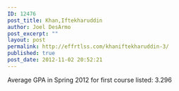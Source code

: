 ```yaml
---
ID: 12476
post_title: Khan,Iftekharuddin
author: Joel DesArmo
post_excerpt: ""
layout: post
permalink: http://effrtlss.com/khaniftekharuddin-3/
published: true
post_date: 2012-11-02 20:52:21
---
```

<p>Average GPA in Spring 2012 for first course listed: 3.296</p>